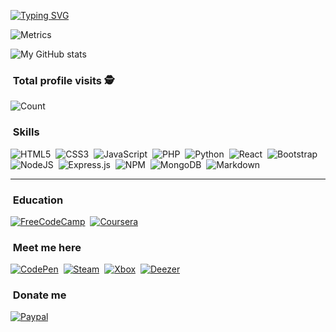 
[![Typing SVG](https://readme-typing-svg.herokuapp.com?color=%SkyBlue&lines=Daniel+Melo)](https://github.com/Programador-jr)



![Metrics](https://metrics.lecoq.io/Programador-jr?template=classic&isocalendar=1&languages=1&introduction=1&people=1&lines=1&pagespeed=1&isocalendar.duration=full-year&languages.ignored=typescript&languages.limit=8&languages.sections=most-used&languages.colors=github&languages.threshold=0%25&languages.indepth=false&languages.analysis.timeout=15&languages.categories=markup%2C%20programming&languages.recent.categories=markup%2C%20programming&languages.recent.load=300&languages.recent.days=14&introduction.title=false&people.limit=24&people.size=28&people.types=followers%2C%20following&people.sponsors.custom=https%3A%2F%2Fwww.paypal.com%2Fdonate%2F%3Fhosted_button_id%3DMQZXXV7DF6QE8&people.identicons=false&people.shuffle=false&pagespeed.url=https%3A%2F%2Fportfolio.kingprogrammer.repl.co%2F&pagespeed.detailed=false&pagespeed.screenshot=false&config.timezone=America%2FRio_Branco&config.twemoji=true)


![My GitHub stats](https://github-readme-stats.vercel.app/api?username=Programador-jr&show_icons=true&theme=react)


### &nbsp;Total profile visits :detective:

![Count](https://profile-counter.glitch.me/Programador-jr/count.svg)
   
 ### &nbsp;Skills

  ![HTML5](https://img.shields.io/badge/html5-%23E34F26.svg?style=for-the-badge&logo=html5&logoColor=white)&nbsp;
  ![CSS3](https://img.shields.io/badge/css3-%231572B6.svg?style=for-the-badge&logo=css3&logoColor=white)&nbsp;
  ![JavaScript](https://img.shields.io/badge/javascript-%23FFFF00.svg?style=for-the-badge&logo=javascript&logoColor=%23000000)&nbsp;
  ![PHP](https://img.shields.io/badge/php-%23777BB4.svg?style=for-the-badge&logo=php&logoColor=white)&nbsp;
  ![Python](https://img.shields.io/badge/python-%2314354C.svg?style=for-the-badge&logo=python&logoColor=white)&nbsp;
  ![React](https://img.shields.io/badge/react-%2320232a.svg?style=for-the-badge&logo=react&logoColor=%2361DAFB)&nbsp;
  ![Bootstrap](https://img.shields.io/badge/bootstrap-%23563D7C.svg?style=for-the-badge&logo=bootstrap&logoColor=white)&nbsp;
  ![NodeJS](https://img.shields.io/badge/node.js-%2343853D.svg?style=for-the-badge&logo=node.js&logoColor=white)&nbsp;
  ![Express.js](https://img.shields.io/badge/express.js-%23404d59.svg?style=for-the-badge&logo=express&logoColor=%2361DAFB)&nbsp;
  ![NPM](https://img.shields.io/badge/NPM-%23000000.svg?style=for-the-badge&logo=npm&logoColor=white)&nbsp;
  ![MongoDB](https://img.shields.io/badge/MongoDB-%234ea94b.svg?style=for-the-badge&logo=mongodb&logoColor=white)&nbsp;
  ![Markdown](https://img.shields.io/badge/markdown-%23000000.svg?style=for-the-badge&logo=markdown&logoColor=white)&nbsp;
  
  <hr>
  
  ### &nbsp;Education
   [![FreeCodeCamp](https://img.shields.io/badge/Freecodecamp-%23123.svg?&style=for-the-badge&logo=freecodecamp&logoColor=green)](https://www.freecodecamp.org/fccd02483ea-9c3d-44e6-b7a1-ec1488c610c1)&nbsp;
  [![Coursera](https://img.shields.io/badge/Coursera-%230056D2.svg?style=for-the-badge&logo=Coursera&logoColor=white)](https://www.coursera.org/user/96d5875dadce1e70a2870f03021ce81c)&nbsp;
  
  ### &nbsp;Meet me here
  
  [![CodePen](https://img.shields.io/badge/Codepen-000000?style=for-the-badge&logo=codepen&logoColor=white)](https://codepen.io/KingKiller)&nbsp;
  [![Steam](https://img.shields.io/badge/steam-%23000000.svg?style=for-the-badge&logo=steam&logoColor=white)](https://steamcommunity.com/profiles/76561198992203179/)&nbsp;
  [![Xbox](https://img.shields.io/badge/xbox-%23107C10.svg?style=for-the-badge&logo=xbox&logoColor=white)](https://account.xbox.com/pt-br/Profile?xr=socialtwistnav)&nbsp;
  [![Deezer](https://img.shields.io/badge/Deezer-FEAA2D?style=for-the-badge&logo=deezer&logoColor=white)](https://www.deezer.com/br/profile/1115631926)
  
  ### &nbsp;Donate me
  
  [![Paypal](https://img.shields.io/badge/PayPal-00457C?style=for-the-badge&logo=paypal&logoColor=white)](https://www.paypal.com/donate/?hosted_button_id=MQZXXV7DF6QE8)
